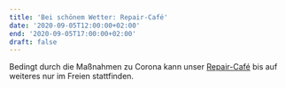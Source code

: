 ```yaml
---
title: 'Bei schönem Wetter: Repair-Café'
date: '2020-09-05T12:00:00+02:00'
end: '2020-09-05T17:00:00+02:00'
draft: false
---
```


Bedingt durch die Maßnahmen zu Corona kann unser [Repair-Café](/repaircafe/) bis auf weiteres nur im Freien stattfinden.
